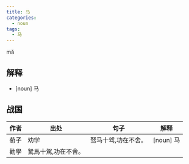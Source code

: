 ```yaml
---
title: 马
categories:
  - noun
tags:
  - 马
---
```

mǎ
<!-- more -->

## 解释
* [noun] 马

## 战国
作者|出处|句子|解释
---|---|---|---
荀子|劝学|驽马十驾,功在不舍。|[noun] 马
  |勸學|駑馬十駕,功在不舍。|
